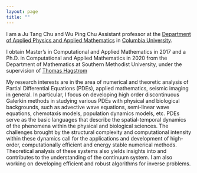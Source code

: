```yaml
---
layout: page
title: ""
---
```


I am a Ju Tang Chu and Wu Ping Chu Assistant professor at the [Department of Applied Physics and Applied Mathematics](https://www.apam.columbia.edu) in [Columbia University](https://www.columbia.edu).

I obtain Master’s in Computational and Applied Mathematics in 2017 and a Ph.D. in Computational and Applied Mathematics in 2020 from the Department of Mathematics at Southern Methodist University, under the supervision of [Thomas Hagstrom](https://www.smu.edu/Dedman/Academics/Departments/Math/People/Faculty/ThomasHagstrom)

My research interests are in the area of numerical and theoretic analysis of Partial Differential Equations (PDEs), applied mathematics, seismic imaging in general. In particular, I focus on developing high order discontinuous Galerkin methods in studying various PDEs with physical and biological backgrounds, such as advective wave equations, semi-linear wave equations, chemotaxis models, population dynamics models, etc. PDEs serve as the basic languages that describe the spatial-temporal dynamics of the phenomena within the physical and biological sciences. The challenges brought by the structural complexity and computational intensity within these dynamics call for the applications and development of high-order, computationally efficient and energy stable numerical methods. Theoretical analysis of these systems also yields insights into and contributes to the understanding of the continuum system. I am also working on developing efficient and robust algorithms for inverse problems.



